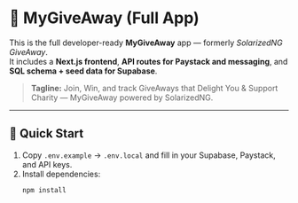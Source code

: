 # 🎁 MyGiveAway (Full App)

This is the full developer-ready **MyGiveAway** app — formerly *SolarizedNG GiveAway*.  
It includes a **Next.js frontend**, **API routes for Paystack and messaging**, and **SQL schema + seed data for Supabase**.

> **Tagline:** Join, Win, and track GiveAways that Delight You & Support Charity — MyGiveAway powered by SolarizedNG.

---

## 🚀 Quick Start

1. Copy `.env.example` → `.env.local` and fill in your Supabase, Paystack, and API keys.  
2. Install dependencies:  
   ```bash
   npm install

